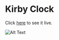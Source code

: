 <h1>Kirby Clock</h1>

<p>Click <a href="https://kirbyclock.netlify.app/">here</a> to see it live.</p>

![Alt Text](https://example.com/img/kirbyclock.png)
